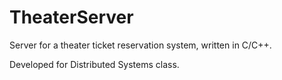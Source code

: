 # TheaterServer

Server for a theater ticket reservation system, written in C/C++.

Developed for Distributed Systems class.
